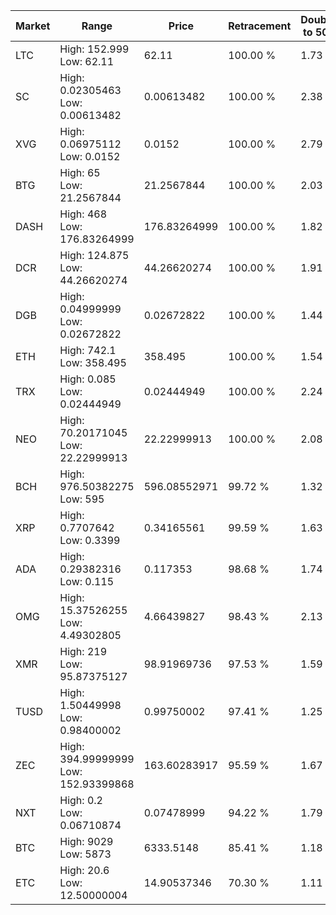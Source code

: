 | Market | Range | Price| Retracement | Doubles to 50% |
| --- | --- | --- | --- | --- |
| LTC | High: 152.999<br />Low: 62.11 | 62.11 | 100.00 % | 1.73 |
| SC | High: 0.02305463<br />Low: 0.00613482 | 0.00613482 | 100.00 % | 2.38 |
| XVG | High: 0.06975112<br />Low: 0.0152 | 0.0152 | 100.00 % | 2.79 |
| BTG | High: 65<br />Low: 21.2567844 | 21.2567844 | 100.00 % | 2.03 |
| DASH | High: 468<br />Low: 176.83264999 | 176.83264999 | 100.00 % | 1.82 |
| DCR | High: 124.875<br />Low: 44.26620274 | 44.26620274 | 100.00 % | 1.91 |
| DGB | High: 0.04999999<br />Low: 0.02672822 | 0.02672822 | 100.00 % | 1.44 |
| ETH | High: 742.1<br />Low: 358.495 | 358.495 | 100.00 % | 1.54 |
| TRX | High: 0.085<br />Low: 0.02444949 | 0.02444949 | 100.00 % | 2.24 |
| NEO | High: 70.20171045<br />Low: 22.22999913 | 22.22999913 | 100.00 % | 2.08 |
| BCH | High: 976.50382275<br />Low: 595 | 596.08552971 | 99.72 % | 1.32 |
| XRP | High: 0.7707642<br />Low: 0.3399 | 0.34165561 | 99.59 % | 1.63 |
| ADA | High: 0.29382316<br />Low: 0.115 | 0.117353 | 98.68 % | 1.74 |
| OMG | High: 15.37526255<br />Low: 4.49302805 | 4.66439827 | 98.43 % | 2.13 |
| XMR | High: 219<br />Low: 95.87375127 | 98.91969736 | 97.53 % | 1.59 |
| TUSD | High: 1.50449998<br />Low: 0.98400002 | 0.99750002 | 97.41 % | 1.25 |
| ZEC | High: 394.99999999<br />Low: 152.93399868 | 163.60283917 | 95.59 % | 1.67 |
| NXT | High: 0.2<br />Low: 0.06710874 | 0.07478999 | 94.22 % | 1.79 |
| BTC | High: 9029<br />Low: 5873 | 6333.5148 | 85.41 % | 1.18 |
| ETC | High: 20.6<br />Low: 12.50000004 | 14.90537346 | 70.30 % | 1.11 |
